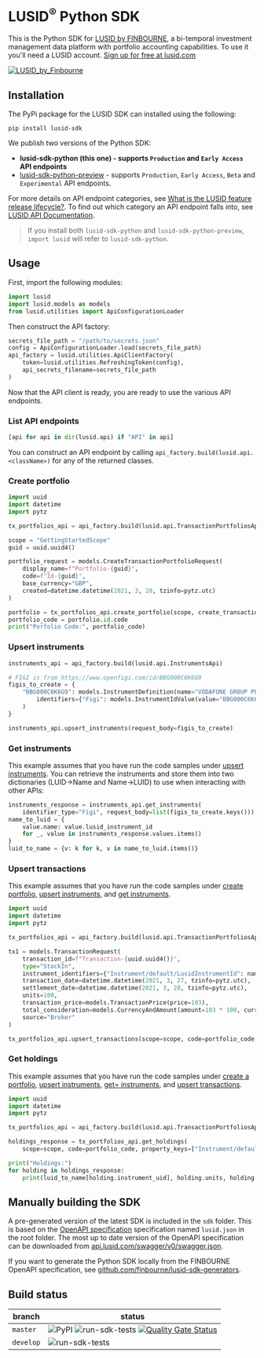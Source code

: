 # LUSID<sup>®</sup> Python SDK
This is the Python SDK for [LUSID by FINBOURNE](https://www.finbourne.com/lusid-technology), a bi-temporal investment management data platform with portfolio accounting capabilities. To use it you'll need a LUSID account. [Sign up for free at lusid.com](https://www.lusid.com/app/signup)

<a href="https://www.lusid.com/app/signup"><img src="https://content.finbourne.com/LUSID_repo.png" alt="LUSID_by_Finbourne"></a>

## Installation

The PyPi package for the LUSID SDK can installed using the following:

```
pip install lusid-sdk
```

We publish two versions of the Python SDK:

* **lusid-sdk-python (this one) - supports `Production` and `Early Access` API endpoints**
* [lusid-sdk-python-preview](https://github.com/finbourne/lusid-sdk-python-preview) - supports `Production`, `Early Access`, `Beta` and `Experimental` API endpoints.

For more details on API endpoint categories, see [What is the LUSID feature release lifecycle?](https://support.lusid.com/knowledgebase/article/KA-01786/en-us).
To find out which category an API endpoint falls into, see [LUSID API Documentation](https://www.lusid.com/api/swagger/index.html).

> If you install both `lusid-sdk-python` and `lusid-sdk-python-preview`, `import lusid` will refer to `lusid-sdk-python`. 

## Usage

First, import the following modules:


```python
import lusid
import lusid.models as models
from lusid.utilities import ApiConfigurationLoader
```

Then construct the API factory:

```python
secrets_file_path = "/path/to/secrets.json"
config = ApiConfigurationLoader.load(secrets_file_path)
api_factory = lusid.utilities.ApiClientFactory(
    token=lusid.utilities.RefreshingToken(config),
    api_secrets_filename=secrets_file_path
)
```

Now that the API client is ready, you are ready to use the various API endpoints.

### List API endpoints

```python
[api for api in dir(lusid.api) if "API" in api]
```

You can construct an API endpoint by calling `api_factory.build(lusid.api.<className>)` for any of the returned classes.

### Create portfolio

```python
import uuid
import datetime
import pytz

tx_portfolios_api = api_factory.build(lusid.api.TransactionPortfoliosApi)

scope = "GettingStartedScope"
guid = uuid.uuid4()

portfolio_request = models.CreateTransactionPortfolioRequest(
    display_name=f"Portfolio-{guid}",
    code=f"Id-{guid}",
    base_currency="GBP",
    created=datetime.datetime(2021, 3, 20, tzinfo=pytz.utc)
)

portfolio = tx_portfolios_api.create_portfolio(scope, create_transaction_portfolio_request=portfolio_request)
portfolio_code = portfolio.id.code
print("Porfolio Code:", portfolio_code)
```

### Upsert instruments

```python
instruments_api = api_factory.build(lusid.api.InstrumentsApi)

# FIGI is from https://www.openfigi.com/id/BBG000C6K6G9
figis_to_create = {
    "BBG000C6K6G9": models.InstrumentDefinition(name="VODAFONE GROUP PLC",
        identifiers={"Figi": models.InstrumentIdValue(value="BBG000C6K6G9")}
    )
}

instruments_api.upsert_instruments(request_body=figis_to_create)
```

### Get instruments

This example assumes that you have run the code samples under [upsert instruments](#upsert-instruments). You can retrieve the instruments and store them into two dictionaries (LUID->Name and Name->LUID) to use when interacting with other APIs:

```python
instruments_response = instruments_api.get_instruments(
    identifier_type="Figi", request_body=list(figis_to_create.keys()))
name_to_luid = {
    value.name: value.lusid_instrument_id
    for _, value in instruments_response.values.items()
}
luid_to_name = {v: k for k, v in name_to_luid.items()}
```

### Upsert transactions

This example assumes that you have run the code samples under [create portfolio](#create-portfolio), [upsert instruments](#upsert-instruments), and [get instruments](#get-instruments).

```python
import uuid
import datetime
import pytz

tx_portfolios_api = api_factory.build(lusid.api.TransactionPortfoliosApi)

tx1 = models.TransactionRequest(
    transaction_id=f"Transaction-{uuid.uuid4()}",
    type="StockIn",
    instrument_identifiers={"Instrument/default/LusidInstrumentId": name_to_luid["VODAFONE GROUP PLC"]},
    transaction_date=datetime.datetime(2021, 3, 27, tzinfo=pytz.utc),
    settlement_date=datetime.datetime(2021, 3, 28, tzinfo=pytz.utc),
    units=100,
    transaction_price=models.TransactionPrice(price=103),
    total_consideration=models.CurrencyAndAmount(amount=103 * 100, currency="GBP"),
    source="Broker"
)

tx_portfolios_api.upsert_transactions(scope=scope, code=portfolio_code, transaction_request=[tx1])
```

### Get holdings

This example assumes that you have run the code samples under [create a portfolio](#create-portfolio), [upsert instruments](#upsert-instruments), [get= instruments](#get-instruments), and [upsert transactions](#upsert-transactions).

```python
import uuid
import datetime
import pytz

tx_portfolios_api = api_factory.build(lusid.api.TransactionPortfoliosApi)

holdings_response = tx_portfolios_api.get_holdings(
    scope=scope, code=portfolio_code, property_keys=["Instrument/default/Name"]).values

print("Holdings:")
for holding in holdings_response:
    print(luid_to_name[holding.instrument_uid], holding.units, holding.cost.amount)
```

## Manually building the SDK

A pre-generated version of the latest SDK is included in the `sdk` folder. 
This is based on the [OpenAPI specification](https://github.com/OAI/OpenAPI-Specification) specification named `lusid.json` in the root folder. The most up to date version of the OpenAPI specification can be downloaded from [api.lusid.com/swagger/v0/swagger.json](https://api.lusid.com/swagger/v0/swagger.json).

If you want to generate the Python SDK locally from the FINBOURNE OpenAPI specification, see [github.com/finbourne/lusid-sdk-generators](https://github.com/finbourne/lusid-sdk-generators).

## Build status

| branch | status |
| --- | --- |
| `master` | ![PyPI](https://img.shields.io/pypi/v/lusid-sdk?color=blue) ![run-sdk-tests](https://github.com/finbourne/lusid-sdk-python/workflows/run-sdk-tests/badge.svg?branch=master) [![Quality Gate Status](https://sonarcloud.io/api/project_badges/measure?project=finbourne_lusid-sdk-python&metric=alert_status)](https://sonarcloud.io/dashboard?id=finbourne_lusid-sdk-python) |
| `develop` | ![run-sdk-tests](https://github.com/finbourne/lusid-sdk-python/workflows/run-sdk-tests/badge.svg?branch=develop) |
